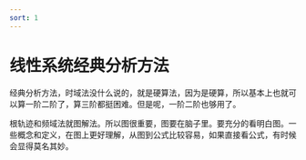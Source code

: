```yaml
---
sort: 1
---
```

# 线性系统经典分析方法


经典分析方法，时域法没什么说的，就是硬算法，因为是硬算，所以基本上也就可以算一阶二阶了，算三阶都挺困难。但是呢，一阶二阶也够用了。

根轨迹和频域法就图解法。所以图很重要，图要在脑子里。要充分的看明白图。一些概念和定义，在图上更好理解，从图到公式比较容易，如果直接看公式，有时候会显得莫名其妙。


<!--

作为应试准备来看，

1.基本概念和数学模型
2.时域分析，复频域分析
3.频域分析
4.综合校正

5.离散系统分析

6.非线性系统分析

-->



